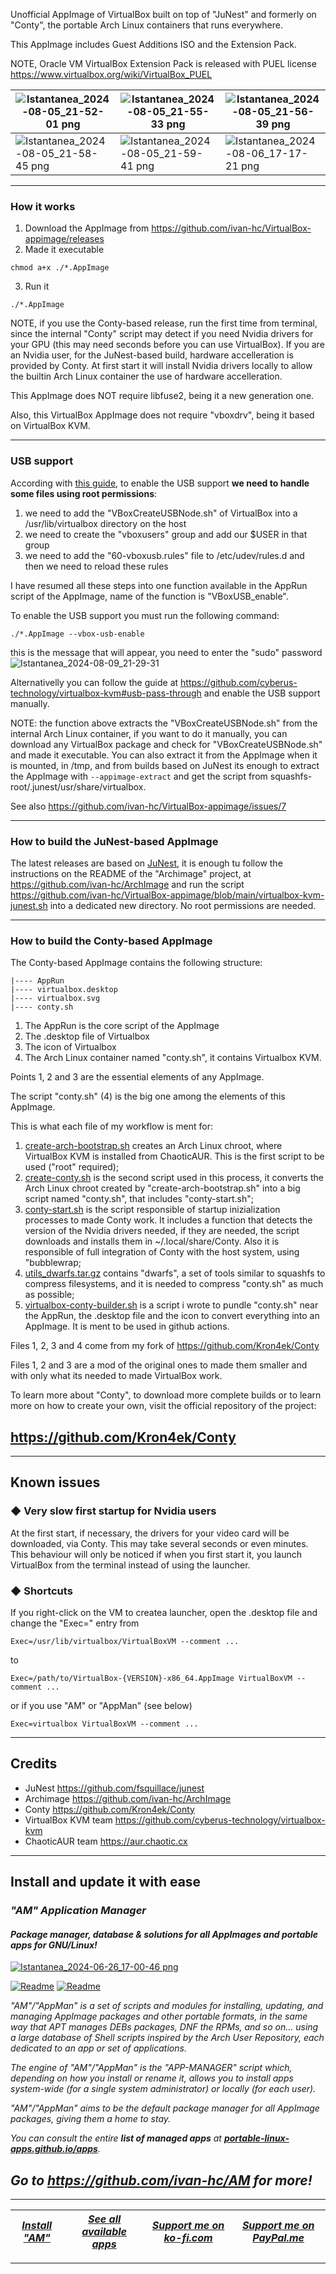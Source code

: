 Unofficial AppImage of VirtualBox built on top of "JuNest" and formerly on "Conty", the portable Arch Linux containers that runs everywhere.

This AppImage includes Guest Additions ISO and the Extension Pack.

NOTE, Oracle VM VirtualBox Extension Pack is released with PUEL license https://www.virtualbox.org/wiki/VirtualBox_PUEL

| ![Istantanea_2024-08-05_21-52-01 png](https://github.com/user-attachments/assets/2b3b9741-25bd-4f77-b753-6cd46762c567) | ![Istantanea_2024-08-05_21-55-33 png](https://github.com/user-attachments/assets/4b231fd4-555a-46eb-b22b-f84a174ddcd1) | ![Istantanea_2024-08-05_21-56-39 png](https://github.com/user-attachments/assets/cf5d1029-f1e6-427e-b3e6-54cbdf3e288f) |
| - | - | - |
| ![Istantanea_2024-08-05_21-58-45 png](https://github.com/user-attachments/assets/1346ef50-f524-4ee7-9134-454546865d6e) | ![Istantanea_2024-08-05_21-59-41 png](https://github.com/user-attachments/assets/cadb3c0b-6e64-4a95-ba19-aaac6f65f34d) | ![Istantanea_2024-08-06_17-17-21 png](https://github.com/user-attachments/assets/8ff8a8db-5b92-4e55-b4cd-5aaa191e204a) |

---------------------------------

### How it works

1. Download the AppImage from https://github.com/ivan-hc/VirtualBox-appimage/releases
2. Made it executable
```
chmod a+x ./*.AppImage
```
3. Run it
```
./*.AppImage
```
NOTE, if you use the Conty-based release, run the first time from terminal, since the internal "Conty" script may detect if you need Nvidia drivers for your GPU (this may need seconds before you can use VirtualBox). If you are an Nvidia user, for the JuNest-based build, hardware accelleration is provided by Conty. At first start it will install Nvidia drivers locally to allow the builtin Arch Linux container the use of hardware accelleration.

This AppImage does NOT require libfuse2, being it a new generation one.

Also, this VirtualBox AppImage does not require "vboxdrv", being it based on VirtualBox KVM.

---------------------------------

### USB support

According with [this guide](https://github.com/cyberus-technology/virtualbox-kvm#usb-pass-through), to enable the USB support **we need to handle some files using root permissions**:
1. we need to add the "VBoxCreateUSBNode.sh" of VirtualBox into a /usr/lib/virtualbox directory on the host
2. we need to create the "vboxusers" group and add our $USER in that group
3. we need to add the "60-vboxusb.rules" file to /etc/udev/rules.d and then we need to reload these rules

I have resumed all these steps into one function available in the AppRun script of the AppImage, name of the function is "VBoxUSB_enable".

To enable the USB support you must run the following command:
```
./*.AppImage --vbox-usb-enable
```
this is the message that will appear, you need to enter the "sudo" password
![Istantanea_2024-08-09_21-29-31](https://github.com/user-attachments/assets/8781e646-d151-4ddd-a61b-974284a3e780)

Alternativelly you can follow the guide at https://github.com/cyberus-technology/virtualbox-kvm#usb-pass-through and enable the USB support manually.

NOTE: the function above extracts the "VBoxCreateUSBNode.sh" from the internal Arch Linux container, if you want to do it manually, you can download any VirtualBox package and check for "VBoxCreateUSBNode.sh" and made it executable. You can also extract it from the AppImage when it is mounted, in /tmp, and from builds based on JuNest its enough to extract the AppImage with `--appimage-extract` and get the script from squashfs-root/.junest/usr/share/virtualbox.

See also https://github.com/ivan-hc/VirtualBox-appimage/issues/7

---------------------------------

### How to build the JuNest-based AppImage

The latest releases are based on [JuNest](https://github.com/fsquillace/junest), it is enough tu follow the instructions on the README of the "Archimage" project, at https://github.com/ivan-hc/ArchImage and run the script https://github.com/ivan-hc/VirtualBox-appimage/blob/main/virtualbox-kvm-junest.sh into a dedicated new directory. No root permissions are needed.

---------------------------------

### How to build the Conty-based AppImage

The Conty-based AppImage contains the following structure:
```
|---- AppRun
|---- virtualbox.desktop
|---- virtualbox.svg
|---- conty.sh
```
1. The AppRun is the core script of the AppImage
2. The .desktop file of Virtualbox
3. The icon of Virtualbox
4. The Arch Linux container named "conty.sh", it contains Virtualbox KVM.

Points 1, 2 and 3 are the essential elements of any AppImage.

The script "conty.sh" (4) is the big one among the elements of this AppImage.

This is what each file of my workflow is ment for:
1. [create-arch-bootstrap.sh](https://github.com/ivan-hc/VirtualBox-appimage/blob/main/create-arch-bootstrap.sh) creates an Arch Linux chroot, where VirtualBox KVM is installed from ChaoticAUR. This is the first script to be used ("root" required);
2. [create-conty.sh](https://github.com/ivan-hc/Conty/blob/master/create-conty.sh) is the second script used in this process, it converts the Arch Linux chroot created by "create-arch-bootstrap.sh" into a big script named "conty.sh", that includes "conty-start.sh";
3. [conty-start.sh](https://github.com/ivan-hc/Conty/blob/master/conty-start.sh) is the script responsible of startup inizialization processes to made Conty work. It includes a function that detects the version of the Nvidia drivers needed, if they are needed, the script downloads and installs them in ~/.local/share/Conty. Also it is responsible of full integration of Conty with the host system, using "bubblewrap;
4. [utils_dwarfs.tar.gz](https://github.com/ivan-hc/Conty/releases/download/utils/utils_dwarfs.tar.gz) contains "dwarfs", a set of tools similar to squashfs to compress filesystems, and it is needed to compress "conty.sh" as much as possible;
5. [virtualbox-conty-builder.sh](https://github.com/ivan-hc/VirtualBox-appimage/blob/main/virtualbox-conty-builder.sh) is a script i wrote to pundle "conty.sh" near the AppRun, the .desktop file and the icon to convert everything into an AppImage. It is ment to be used in github actions.

Files 1, 2, 3 and 4 come from my fork of https://github.com/Kron4ek/Conty

Files 1, 2 and 3 are a mod of the original ones to made them smaller and with only what its needed to made VirtualBox work.

To learn more about "Conty", to download more complete builds or to learn more on how to create your own, visit the official repository of the project:

https://github.com/Kron4ek/Conty
--------------

---------------------------------

## Known issues

### ◆ Very slow first startup for Nvidia users
At the first start, if necessary, the drivers for your video card will be downloaded, via Conty. This may take several seconds or even minutes. This behaviour will only be noticed if when you first start it, you launch VirtualBox from the terminal instead of using the launcher.

### ◆ Shortcuts
If you right-click on the VM to createa launcher, open the .desktop file and change the "Exec=" entry from
```
Exec=/usr/lib/virtualbox/VirtualBoxVM --comment ...
```
to
```
Exec=/path/to/VirtualBox-{VERSION}-x86_64.AppImage VirtualBoxVM --comment ...
```
or if you use "AM" or "AppMan" (see below)
```
Exec=virtualbox VirtualBoxVM --comment ...
```

---------------------------------

## Credits

- JuNest https://github.com/fsquillace/junest
- Archimage https://github.com/ivan-hc/ArchImage
- Conty https://github.com/Kron4ek/Conty
- VirtualBox KVM team https://github.com/cyberus-technology/virtualbox-kvm
- ChaoticAUR team https://aur.chaotic.cx

------------------------------------------------------------------------

## Install and update it with ease

### *"*AM*" Application Manager* 
#### *Package manager, database & solutions for all AppImages and portable apps for GNU/Linux!*

[![Istantanea_2024-06-26_17-00-46 png](https://github.com/ivan-hc/AM/assets/88724353/671f5eb0-6fb6-4392-b45e-af0ea9271d9b)](https://github.com/ivan-hc/AM)

[![Readme](https://img.shields.io/github/stars/ivan-hc/AM?label=%E2%AD%90&style=for-the-badge)](https://github.com/ivan-hc/AM/stargazers) [![Readme](https://img.shields.io/github/license/ivan-hc/AM?label=&style=for-the-badge)](https://github.com/ivan-hc/AM/blob/main/LICENSE)

*"AM"/"AppMan" is a set of scripts and modules for installing, updating, and managing AppImage packages and other portable formats, in the same way that APT manages DEBs packages, DNF the RPMs, and so on... using a large database of Shell scripts inspired by the Arch User Repository, each dedicated to an app or set of applications.*

*The engine of "AM"/"AppMan" is the "APP-MANAGER" script which, depending on how you install or rename it, allows you to install apps system-wide (for a single system administrator) or locally (for each user).*

*"AM"/"AppMan" aims to be the default package manager for all AppImage packages, giving them a home to stay.*

*You can consult the entire **list of managed apps** at [**portable-linux-apps.github.io/apps**](https://portable-linux-apps.github.io/apps).*

## *Go to *https://github.com/ivan-hc/AM* for more!*

------------------------------------------------------------------------

| [***Install "AM"***](https://github.com/ivan-hc/AM) | [***See all available apps***](https://portable-linux-apps.github.io) | [***Support me on ko-fi.com***](https://ko-fi.com/IvanAlexHC) | [***Support me on PayPal.me***](https://paypal.me/IvanAlexHC) |
| - | - | - | - |

------------------------------------------------------------------------
